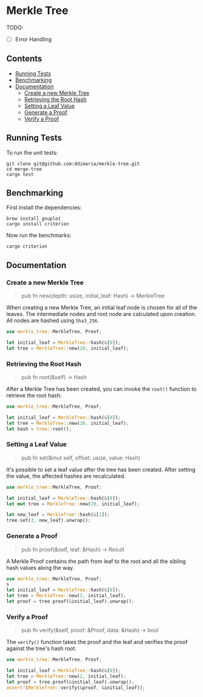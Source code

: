 <!-- omit in toc -->
# Merkle Tree


TODO:
- [ ] Error Handling

<!-- omit in toc -->
## Contents

- [Running Tests](#running-tests)
- [Benchmarking](#benchmarking)
- [Documentation](#documentation)
  - [Create a new Merkle Tree](#create-a-new-merkle-tree)
  - [Retrieving the Root Hash](#retrieving-the-root-hash)
  - [Setting a Leaf Value](#setting-a-leaf-value)
  - [Generate a Proof](#generate-a-proof)
  - [Verify a Proof](#verify-a-proof)


## Running Tests

To run the unit tests:

```shell
git clone git@github.com:ddimaria/merkle-tree.git
cd merge-tree
cargo test
```

## Benchmarking

First install the dependencies:

```shell
brew install gnuplot
cargo install criterion
```

Now run the benchmarks:

```shell
cargo criterion
```

## Documentation

### Create a new Merkle Tree

> pub fn new(depth: usize, initial_leaf: Hash) -> MerkleTree

When creating a new Merkle Tree, an initial leaf node is chosen for all of the leaves.
The intermediate nodes and root node are calculated upon creation.
All nodes are hashed using `Sha3_256`.

```rust
use merkle_tree::MerkleTree, Proof;

let initial_leaf = MerkleTree::hash(&[0]);
let tree = MerkleTree::new(20, initial_leaf);
```

### Retrieving the Root Hash

> pub fn root(&self) -> Hash

After a Merkle Tree has been created, you can invoke the `root()` function to 
retrieve the root hash:

```rust
use merkle_tree::MerkleTree, Proof;

let initial_leaf = MerkleTree::hash(&[0]);
let tree = MerkleTree::new(20, initial_leaf);
let hash = tree::root();
```

### Setting a Leaf Value

> pub fn set(&mut self, offset: usize, value: Hash)

It's possible to set a leaf value after the tree has been created.  After 
setting the value, the affected hashes are recalculated.

```rust
use merkle_tree::MerkleTree, Proof;

let initial_leaf = MerkleTree::hash(&[0]);
let mut tree = MerkleTree::new(20, initial_leaf);

let new_leaf = MerkleTree::hash(&[1]);
tree.set(3, new_leaf).unwrap();
```

### Generate a Proof

> pub fn proof(&self, leaf: &Hash) -> Result<Proof>

A Merkle Proof contains the path from leaf to the root and all the sibling hash values along the way.

```rust
use merkle_tree::MerkleTree, Proof;
s
let initial_leaf = MerkleTree::hash(&[0]);
let tree = MerkleTree::new(2, initial_leaf);
let proof = tree.proof(&initial_leaf).unwrap();
```

### Verify a Proof

> pub fn verify(&self, proof: &Proof, data: &Hash) -> bool

The `verify()` function takes the proof and the leaf and verifies the proof against the tree's hash root.

```rust
use merkle_tree::MerkleTree, Proof;

let initial_leaf = MerkleTree::hash(&[0]);
let tree = MerkleTree::new(2, initial_leaf);
let proof = tree.proof(&initial_leaf).unwrap();
assert!(MerkleTree::verify(&proof, &initial_leaf));
```